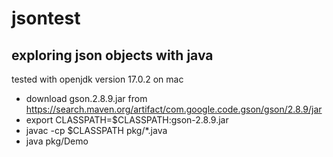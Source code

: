 # jsontest
## exploring json objects with java
tested with openjdk version 17.0.2 on mac

- download gson.2.8.9.jar from https://search.maven.org/artifact/com.google.code.gson/gson/2.8.9/jar
- export CLASSPATH=$CLASSPATH:gson-2.8.9.jar
- javac -cp $CLASSPATH pkg/*.java
- java pkg/Demo
